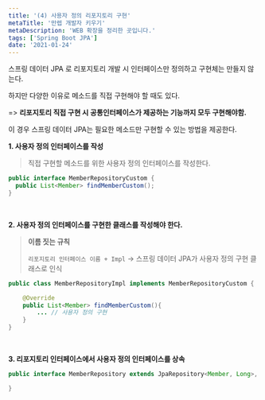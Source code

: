 ```yaml
---
title: '(4) 사용자 정의 리포지토리 구현'
metaTitle: '만렙 개발자 키우기'
metaDescription: 'WEB 확장을 정리한 곳입니다.'
tags: ['Spring Boot JPA']
date: '2021-01-24'
---
```



스프링 데이터 JPA 로 리포지토리 개발 시 인터페이스만 정의하고 구현체는 만들지 않는다.

하지만 다양한 이유로 메소드를 직접 구현해야 할 때도 있다.

=> **리포지토리 직접 구현 시 공통인터페이스가 제공하는 기능까지 모두 구현해야함.**

이 경우 스프링 데이터 JPA는 필요한 메소드만 구현할 수 있는 방법을 제공한다.

**1. 사용자 정의 인터페이스를 작성**

> 직접 구현할 메소드를 위한 사용자 정의 인터페이스를 작성한다.

```java
public interface MemberRepositoryCustom {
  public List<Member> findMemberCustom();
}
```

<br/>

**2. 사용자 정의 인터페이스를 구현한 클래스를 작성해야 한다.**

> **이름 짓는 규칙**
>
> `리포지토리 인터페이스 이름 + Impl` -> 스프링 데이터 JPA가 사용자 정의 구현 클래스로 인식

```java
public class MemberRepositoryImpl implements MemberRepositoryCustom {

    @Override
    public List<Member> findMemberCustom(){
        ... // 사용자 정의 구현
    }
}
 ```

<br/>

**3. 리포지토리 인터페이스에서 사용자 정의 인터페이스를 상속**

```java
public interface MemberRepository extends JpaRepository<Member, Long>, MemberRepositoryCustom {

}
```
